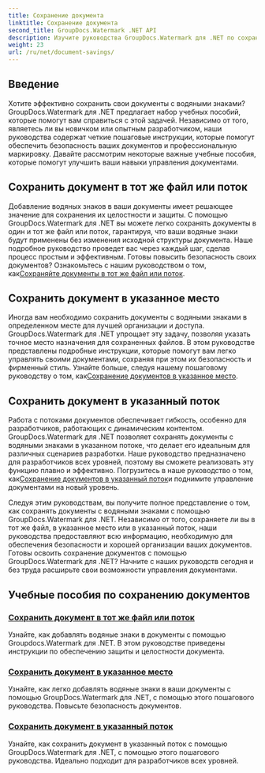 ```yaml
---
title: Сохранение документа
linktitle: Сохранение документа
second_title: GroupDocs.Watermark .NET API
description: Изучите руководства GroupDocs.Watermark для .NET по сохранению документов с водяными знаками. Изучите пошаговые методы повышения безопасности документов и управления ими.
weight: 23
url: /ru/net/document-savings/
---
```

## Введение

Хотите эффективно сохранить свои документы с водяными знаками? GroupDocs.Watermark для .NET предлагает набор учебных пособий, которые помогут вам справиться с этой задачей. Независимо от того, являетесь ли вы новичком или опытным разработчиком, наши руководства содержат четкие пошаговые инструкции, которые помогут обеспечить безопасность ваших документов и профессиональную маркировку. Давайте рассмотрим некоторые важные учебные пособия, которые помогут улучшить ваши навыки управления документами.

## Сохранить документ в тот же файл или поток
 Добавление водяных знаков в ваши документы имеет решающее значение для сохранения их целостности и защиты. С помощью GroupDocs.Watermark для .NET вы можете легко сохранять документы в один и тот же файл или поток, гарантируя, что ваши водяные знаки будут применены без изменения исходной структуры документа. Наше подробное руководство проведет вас через каждый шаг, сделав процесс простым и эффективным. Готовы повысить безопасность своих документов? Ознакомьтесь с нашим руководством о том, как[Сохраняйте документы в тот же файл или поток](./save-document-same-file-stream/).

## Сохранить документ в указанное место
Иногда вам необходимо сохранить документы с водяными знаками в определенном месте для лучшей организации и доступа. GroupDocs.Watermark для .NET упрощает эту задачу, позволяя указать точное место назначения для сохраненных файлов. В этом руководстве представлены подробные инструкции, которые помогут вам легко управлять своими документами, сохраняя при этом их безопасность и фирменный стиль. Узнайте больше, следуя нашему пошаговому руководству о том, как[Сохранение документов в указанное место](./save-document-specified-location/).

## Сохранить документ в указанный поток
 Работа с потоками документов обеспечивает гибкость, особенно для разработчиков, работающих с динамическим контентом. GroupDocs.Watermark для .NET позволяет сохранять документы с водяными знаками в указанном потоке, что делает его идеальным для различных сценариев разработки. Наше руководство предназначено для разработчиков всех уровней, поэтому вы сможете реализовать эту функцию плавно и эффективно. Погрузитесь в наше руководство о том, как[Сохранение документов в указанный поток](./save-document-specified-stream/)и поднимите управление документами на новый уровень.

Следуя этим руководствам, вы получите полное представление о том, как сохранять документы с водяными знаками с помощью GroupDocs.Watermark для .NET. Независимо от того, сохраняете ли вы в тот же файл, в указанное место или в указанный поток, наши руководства предоставляют всю информацию, необходимую для обеспечения безопасности и хорошей организации ваших документов. Готовы освоить сохранение документов с помощью GroupDocs.Watermark для .NET? Начните с наших руководств сегодня и без труда расширьте свои возможности управления документами.

## Учебные пособия по сохранению документов
### [Сохранить документ в тот же файл или поток](./save-document-same-file-stream/)
Узнайте, как добавлять водяные знаки в документы с помощью Groupdocs.Watermark для .NET. В этом руководстве приведены инструкции по обеспечению защиты и целостности документа.
### [Сохранить документ в указанное место](./save-document-specified-location/)
Узнайте, как легко добавлять водяные знаки в ваши документы с помощью GroupDocs.Watermark для .NET, с помощью этого пошагового руководства. Повысьте безопасность документов.
### [Сохранить документ в указанный поток](./save-document-specified-stream/)
Узнайте, как сохранить документ в указанный поток с помощью GroupDocs.Watermark для .NET, с помощью этого пошагового руководства. Идеально подходит для разработчиков всех уровней.
